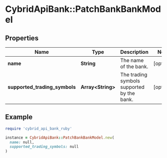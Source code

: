 # CybridApiBank::PatchBankBankModel

## Properties

| Name | Type | Description | Notes |
| ---- | ---- | ----------- | ----- |
| **name** | **String** | The name of the bank. | [optional] |
| **supported_trading_symbols** | **Array&lt;String&gt;** | The trading symbols supported by the bank. | [optional] |

## Example

```ruby
require 'cybrid_api_bank_ruby'

instance = CybridApiBank::PatchBankBankModel.new(
  name: null,
  supported_trading_symbols: null
)
```


